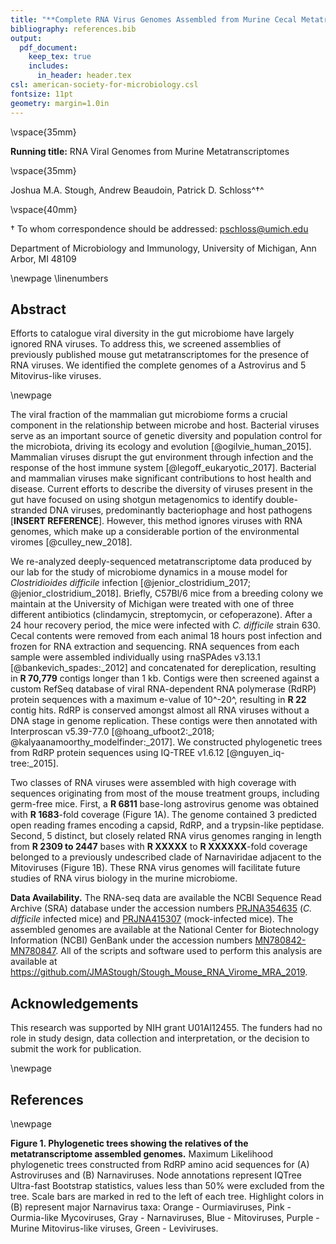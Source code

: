 ```yaml
---
title: "**Complete RNA Virus Genomes Assembled from Murine Cecal Metatranscriptomes**"
bibliography: references.bib
output:
  pdf_document:
    keep_tex: true
    includes:
      in_header: header.tex
csl: american-society-for-microbiology.csl
fontsize: 11pt
geometry: margin=1.0in
---
```







\vspace{35mm}

**Running title:** RNA Viral Genomes from Murine Metatranscriptomes

\vspace{35mm}


Joshua M.A. Stough, Andrew Beaudoin, Patrick D. Schloss^$\dagger$^

\vspace{40mm}

$\dagger$ To whom correspondence should be addressed: pschloss@umich.edu

Department of Microbiology and Immunology, University of Michigan, Ann Arbor, MI 48109


\newpage
\linenumbers


## Abstract

Efforts to catalogue viral diversity in the gut microbiome have largely ignored RNA viruses. To address this, we screened assemblies of previously published mouse gut metatranscriptomes for the presence of RNA viruses. We identified the complete genomes of a Astrovirus and 5 Mitovirus-like viruses.

\newpage

The viral fraction of the mammalian gut microbiome forms a crucial component in the relationship between microbe and host. Bacterial viruses serve as an important source of genetic diversity and population control for the microbiota, driving its ecology and evolution [@ogilvie_human_2015]. Mammalian viruses disrupt the gut environment through infection and the response of the host immune system [@legoff_eukaryotic_2017]. Bacterial and mammalian viruses make significant contributions to host health and disease. Current efforts to describe the diversity of viruses present in the gut have focused on using shotgun metagenomics to identify double-stranded DNA viruses, predominantly bacteriophage and host pathogens [**INSERT REFERENCE**]. However, this method ignores viruses with RNA genomes, which make up a considerable portion of the environmental viromes [@culley_new_2018].

We re-analyzed deeply-sequenced metatranscriptome data produced by our lab for the study of microbiome dynamics in a mouse model for *Clostridioides difficile* infection [@jenior_clostridium_2017; @jenior_clostridium_2018]. Briefly, C57Bl/6 mice from a breeding colony we maintain at the University of Michigan were treated with one of three different antibiotics (clindamycin, streptomycin, or cefoperazone). After a 24 hour recovery period, the mice were infected with *C. difficile* strain 630. Cecal contents were removed from each animal 18 hours post infection and frozen for RNA extraction and sequencing. RNA sequences from each sample were assembled individually using rnaSPAdes v3.13.1 [@bankevich_spades:_2012] and concatenated for dereplication, resulting in **R 70,779** contigs longer than 1 kb. Contigs were then screened against a custom RefSeq database of viral RNA-dependent RNA polymerase (RdRP) protein sequences with a maximum e-value of 10^-20^, resulting in **R 22** contig hits. RdRP is conserved amongst almost all RNA viruses without a DNA stage in genome replication. These contigs were then annotated with Interproscan v5.39-77.0 [@hoang_ufboot2:_2018; @kalyaanamoorthy_modelfinder:_2017]. We constructed phylogenetic trees from RdRP protein sequences using IQ-TREE v1.6.12 [@nguyen_iq-tree:_2015].

Two classes of RNA viruses were assembled with high coverage with sequences originating from most of the mouse treatment groups, including germ-free mice. First, a **R 6811** base-long astrovirus genome was obtained with **R 1683**-fold coverage (Figure 1A). The genome contained 3 predicted open reading frames encoding a capsid, RdRP, and a trypsin-like peptidase. Second, 5 distinct, but closely related RNA virus genomes ranging in length from **R 2309 to 2447** bases with **R XXXXX** to **R XXXXXX**-fold coverage belonged to a previously undescribed clade of Narnaviridae adjacent to the Mitoviruses (Figure 1B). These RNA virus genomes will facilitate future studies of RNA virus biology in the murine microbiome.


**Data Availability.** The RNA-seq data are available the NCBI Sequence Read Archive (SRA) database under the accession numbers [PRJNA354635](https://www.ncbi.nlm.nih.gov/bioproject/354635) (*C. difficile* infected mice) and [PRJNA415307](https://www.ncbi.nlm.nih.gov/bioproject/415307) (mock-infected mice). The assembled genomes are available at the National Center for Biotechnology Information (NCBI) GenBank under the accession numbers [MN780842-MN780847](). All of the scripts and software used to perform this analysis are available at https://github.com/JMAStough/Stough_Mouse_RNA_Virome_MRA_2019.

## Acknowledgements
This research was supported by NIH grant U01AI12455. The funders had no role in study design, data collection and interpretation, or the decision to submit the work for publication.

\newpage

## References
<div id="refs"></div>

\newpage


**Figure 1. Phylogenetic trees showing the relatives of the metatranscriptome assembled genomes.** Maximum Likelihood phylogenetic trees constructed from RdRP amino acid sequences for (A) Astroviruses and (B) Narnaviruses. Node annotations represent IQTree Ultra-fast Bootstrap statistics, values less than 50% were excluded from the tree. Scale bars are marked in red to the left of each tree. Highlight colors in (B) represent major Narnavirus taxa: Orange - Ourmiaviruses, Pink - Ourmia-like Mycoviruses, Gray - Narnaviruses, Blue - Mitoviruses, Purple - Murine Mitovirus-like viruses, Green - Leviviruses.
